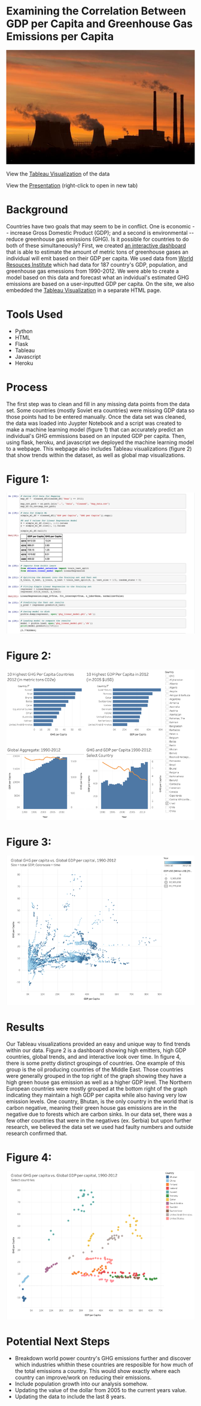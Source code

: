 # Examining the Correlation Between GDP per Capita and Greenhouse Gas Emissions per Capita
<p align="center">
 <img src="images/emissions.jpg">
</p>

View the [Tableau Visualization](https://public.tableau.com/profile/mark.sutton#!/vizhome/GHGProject-StoryOct26/Story1?publish=yes) of the data

View the <a href="https://docs.google.com/presentation/d/17-YfukfQGN5UGRZPcsuZG0c2pppAplVxiQyVRQKYgZc/edit?usp=sharing" target="_blank">Presentation</a> (right-click to open in new tab)

# Background

Countries have two goals that may seem to be in conflict. One is economic -- increase Gross Domestic Product (GDP); and a second is environmental -- reduce greenhouse gas emissions (GHG). Is it possible for countries to do both of these simultaneously? First, we created [an interactive dashboard](https://ghg-gdp-analyzer.herokuapp.com/) that is able to estimate the amount of metric tons of greenhouse gases an individual will emit based on their GDP per capita. We used data from [World Resouces Institute](https://datasets.wri.org/dataset/cait-country) which had data for 187 country's GDP, population, and greenhouse gas emessions from 1990-2012. We were able to create a model based on this data and forecast what an indvidual's estimated GHG emissions are based on a user-inputted GDP per capita. On the site, we also embedded the [Tableau Visualization](https://ghg-gdp-analyzer.herokuapp.com/visualizations/ghg_per_capita) in a separate HTML page.

# Tools Used
* Python
* HTML
* Flask
* Tableau 
* Javascript
* Heroku

# Process
The first step was to clean and fill in any missing data points from the data set. Some countries (mostly Soviet era countries) were missing GDP data so those points had to be entered manually. Once the data set was cleaned, the data was loaded into Juypter Notebook and a script was created to make a machine learning model (figure 1) that can accurately predict an individual's GHG emmissions based on an inputed GDP per capita. Then, using flask, heroku, and javascript we deployed the machine learning model to a webpage. This webpage also includes Tableau visualizations (figure 2) that show trends within the dataset, as well as global map visualizations. 

# Figure 1:
<p align="center">
 <img src="images/machine.png">
</p>

# Figure 2: 
<p align="center">
 <img src="images/Dashboard.png">
</p>

# Figure 3: 
<p align="center">
 <img src="images/tableau.png">
</p>

# Results
Our Tableau visualizations provided an easy and unique way to find trends within our data. Figure 2 is a dashboard showing high emitters, high GDP countries, global trends, and and interactive look over time. In figure 4, there is some pretty distinct groupings of countries. One example of this group is the oil producing countries of the Middle East. Those countries were generally grouped in the top right of the graph showing they have a high green house gas emission as well as a higher GDP level. The Northern European countries were mostly grouped at the bottom right of the graph indicating they maintain a high GDP per capita while also having very low emission levels. One country, Bhutan, is the only country in the world that is carbon negative, meaning their green house gas emissions are in the negative due to forests which are carbon sinks. In our data set, there was a few other countries that were in the negatives (ex. Serbia) but upon further research, we believed the data set we used had faulty numbers and outside research confirmed that. 

# Figure 4: 
<p align="center">
 <img src="images/fig3.png">
</p>

# Potential Next Steps  
* Breakdown world power country's GHG emissions further and discover which industries whithin these countries are resposible for how much of the total emissions a country. This would show exactly where each country can improve/work on reducing their emissions. 
* Include population growth into our analysis somehow. 
* Updating the value of the dollar from 2005 to the current years value. 
* Updating the data to include the last 8 years. 
